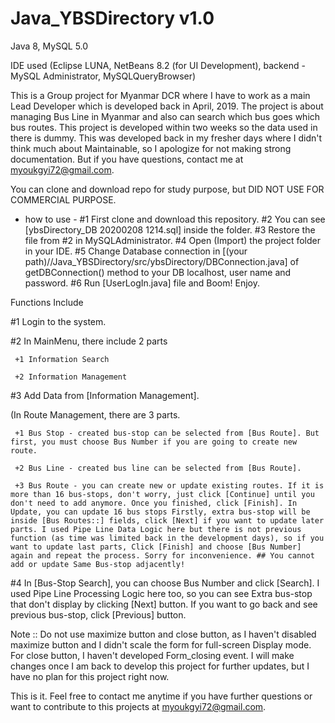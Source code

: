 # Java_YBSDirectory v1.0
 
Java 8, MySQL 5.0

IDE used (Eclipse LUNA, NetBeans 8.2 (for UI Development), backend - MySQL Administrator, MySQLQueryBrowser)
 
This is a Group project for Myanmar DCR where I have to work as a main Lead Developer which is developed back in April, 2019. The project is about managing Bus Line in Myanmar and also can search which bus goes which bus routes. This project is developed within two weeks so the data used in there is dummy. This was developed back in my fresher days where I didn't think much about Maintainable, so I apologize for not making strong documentation. But if you have questions, contact me at myoukgyi72@gmail.com.

You can clone and download repo for study purpose, but DID NOT USE FOR COMMERCIAL PURPOSE.

- how to use -
#1 First clone and download this repository.
#2 You can see [ybsDirectory_DB 20200208 1214.sql] inside the folder.
#3 Restore the file from #2 in MySQLAdministrator.
#4 Open (Import) the project folder in your IDE.
#5 Change Database connection in [(your path)//Java_YBSDirectory/src/ybsDirectory/DBConnection.java] of getDBConnection() method to your DB localhost, user name and password.
#6 Run [UserLogIn.java] file and Boom! Enjoy.

Functions Include

#1 Login to the system.

#2 In MainMenu, there include 2 parts

     +1 Information Search
     
     +2 Information Management
     
#3 Add Data from [Information Management].

(In Route Management, there are 3 parts.

     +1 Bus Stop - created bus-stop can be selected from [Bus Route]. But first, you must choose Bus Number if you are going to create new route.
     
     +2 Bus Line - created bus line can be selected from [Bus Route].
     
     +3 Bus Route - you can create new or update existing routes. If it is more than 16 bus-stops, don't worry, just click [Continue] until you don't need to add anymore. Once you finished, click [Finish]. In Update, you can update 16 bus stops Firstly, extra bus-stop will be inside [Bus Routes::] fields, click [Next] if you want to update later parts. I used Pipe Line Data Logic here but there is not previous function (as time was limited back in the development days), so if you want to update last parts, Click [Finish] and choose [Bus Number] again and repeat the process. Sorry for inconvenience. ## You cannot add or update Same Bus-stop adjacently!
     
#4 In [Bus-Stop Search], you can choose Bus Number and click [Search]. I used Pipe Line Processing Logic here too, so you can see Extra bus-stop that don't display by clicking [Next] button. If you want to go back and see previous bus-stop, click [Previous] button.

Note :: Do not use maximize button and close button, as I haven't disabled maximize button and I didn't scale the form for full-screen Display mode. For close button, I haven't developed Form_closing event. I will make changes once I am back to develop this project for further updates, but I have no plan for this project right now.

This is it. Feel free to contact me anytime if you have further questions or want to contribute to this projects at myoukgyi72@gmail.com.
